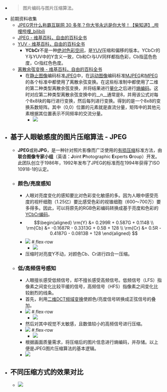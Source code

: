 - > 图片编码与图片压缩算法。
- 前期资料收集
    - [JPEG凭什么称霸互联网 30 多年？你大爷永远是你大爷！【柴知道】_哔哩哔哩_bilibili](https://www.bilibili.com/video/BV1H2421F7sg/)
    - [JPEG - 维基百科，自由的百科全书](https://zh.wikipedia.org/zh-cn/JPEG)
    - [YUV - 维基百科，自由的百科全书](https://zh.wikipedia.org/wiki/YUV)
        - **YCbCr**不是一种[绝对色彩空间](https://zh.wikipedia.org/wiki/%E7%B5%95%E5%B0%8D%E8%89%B2%E5%BD%A9%E7%A9%BA%E9%96%93)，是[YUV](https://zh.wikipedia.org/wiki/YUV)压缩和偏移的版本。YCbCr的Y与YUV中的Y含义一致，Cb和Cr与UV同样都指色彩，Cb指蓝色色度，Cr指红色色度。
    - [离散余弦变换 - 维基百科，自由的百科全书](https://zh.wikipedia.org/wiki/离散余弦变换)
        - 在[静止图像](https://zh.wikipedia.org/w/index.php?title=%E9%9D%99%E6%AD%A2%E5%9B%BE%E5%83%8F&action=edit&redlink=1)编码标准[JPEG](https://zh.wikipedia.org/wiki/JPEG)中，在[运动图像](https://zh.wikipedia.org/w/index.php?title=%E8%BF%90%E5%8A%A8%E5%9B%BE%E5%83%8F&action=edit&redlink=1)编码标准[MJPEG](https://zh.wikipedia.org/wiki/MJPEG)和[MPEG](https://zh.wikipedia.org/wiki/MPEG)的各个标准中都使用了离散余弦变换。在这些标准制中都使用了二维的第二种类型离散余弦变换，并将结果进行[量化](https://zh.wikipedia.org/wiki/%E9%87%8F%E5%8C%96_%28%E4%BF%A1%E5%8F%B7%E5%A4%84%E7%90%86%29)之后进行[熵编码](https://zh.wikipedia.org/wiki/%E7%86%B5%E7%BC%96%E7%A0%81)。这时对应第二种类型离散余弦变换中的__n__通常是8，并用该公式对每个8x8块的每行进行变换，然后每列进行变换。得到的是一个8x8的变换系数矩阵。其中（0,0）位置的元素就是直流分量，矩阵中的其他元素根据其位置表示不同频率的交流分量。
            - ![](https://firebasestorage.googleapis.com/v0/b/firescript-577a2.appspot.com/o/imgs%2Fapp%2FInsightSphere%2FIaHJ0tEtzW.png?alt=media&token=c7f9a139-8cf5-4f1b-95cb-0176ca519fa6)
- ## 基于人眼敏感度的图片压缩算法 - JPEG
    - **JPEG**或称**JPG**，是一种针对照片影像而广泛使用的[有损压缩](https://zh.wikipedia.org/wiki/%E6%9C%89%E6%8D%9F%E6%95%B0%E6%8D%AE%E5%8E%8B%E7%BC%A9)标准方法，由**联合图像专家小组**（英语：**J**oint **P**hotographic **E**xperts **G**roup）开发。此团队创立于1986年，1992年发布了JPEG的标准而在1994年获得了ISO 10918-1的认定。
    - ### 颜色/亮度感知
        - 人眼对亮度变化的感知要比对色彩变化敏感的多。因为人眼中感受亮度的视杆细胞（1.25亿）要比感受色彩的视锥细胞（600～700万）要多得多。因此，可以将原先的RGB色彩编码转换成基于亮度和色彩的[YCbCr编码](((fzGmRBAHB)))。
        - $$\begin{aligned}
\rm{Y} &= 0.299R + 0.587G + 0.114B \\
\rm{Cb} &= -0.1687R - 0.3313G + 0.5B + 128 \\
\rm{Cr} &= 0.5R - 0.4187G - 0.0813B + 128
\end{aligned}
$$
        - ![](https://firebasestorage.googleapis.com/v0/b/firescript-577a2.appspot.com/o/imgs%2Fapp%2FInsightSphere%2Fg8FpxTOigd.png?alt=media&token=57933659-2e94-4a52-9138-010c0d1f5160)
#.flex-row
            - ![](https://firebasestorage.googleapis.com/v0/b/firescript-577a2.appspot.com/o/imgs%2Fapp%2FInsightSphere%2F9zRk0LqPF0.png?alt=media&token=392ea898-bb00-42a3-b975-5e4b0b33cf88)
        - 压缩时对亮度Y不动，对颜色Cb、Cr进行四合一压缩。
    - ### 低/高频信号感知
        - 人眼擅长感受低频信号，却不擅长感受高频信号。低频信号（LFS）指像素之间变化比较平缓的信号，高频信号（HFS）指像素之间变化比较剧烈的线条。
        - 首先，利用[二维DCT频域变换](((WKVXaII4b)))使颜色/亮度信号转换成正弦信号的叠加。
        - ![](https://firebasestorage.googleapis.com/v0/b/firescript-577a2.appspot.com/o/imgs%2Fapp%2FInsightSphere%2F1tI_kPbq0O.png?alt=media&token=4e11e268-c991-4205-ad0f-4e85c339248d)
#.flex-row
            - ![](https://firebasestorage.googleapis.com/v0/b/firescript-577a2.appspot.com/o/imgs%2Fapp%2FInsightSphere%2F9Cz1TYHO76.png?alt=media&token=ba4116fe-db28-4632-a0b5-7a4f43a53903)
        - 然后对其中视觉不太敏感，且数值较小的高频信号进行压缩。
        - ![](https://firebasestorage.googleapis.com/v0/b/firescript-577a2.appspot.com/o/imgs%2Fapp%2FInsightSphere%2FBHjBfHWbku.png?alt=media&token=e292d52a-d82c-40a9-9cb1-feb11a4d74c1)
#.flex-row
            - ![](https://firebasestorage.googleapis.com/v0/b/firescript-577a2.appspot.com/o/imgs%2Fapp%2FInsightSphere%2FDhoMLhmkf5.png?alt=media&token=ea5866a0-62b9-475f-bafb-f365032706af)
        - 根据画面质量需求，将压缩后的图片信息进行熵编码，并存储。以上便是JPEG图片压缩算法的基本逻辑。
        - ![](https://firebasestorage.googleapis.com/v0/b/firescript-577a2.appspot.com/o/imgs%2Fapp%2FInsightSphere%2F10p2ZrFbqq.png?alt=media&token=d02e2840-ea62-45e5-bd66-fcf16d9e81e2)
- ## 不同压缩方式的效果对比
    - ![](https://upload.wikimedia.org/wikipedia/commons/4/4f/Comparison_between_JPEG%2C_JPEG_2000%2C_JPEG_XR_and_HEIF.png)
